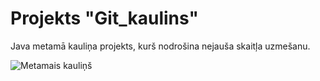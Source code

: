 # Projekts "Git_kaulins"
Java metamā kauliņa projekts, kurš nodrošina nejauša skaitļa uzmešanu.

![Metamais kauliņš]([https://encrypted-tbn0.gstatic.com/images?q=tbn:ANd9GcStJiKlvCYwrGK-bTi87jRNpmMjyDiUof6pktSdBGpDkQ&s](https://media.tenor.com/U-_8BrO2ISUAAAAi/pizza-fish.gif))
